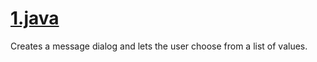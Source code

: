 # [1.java](https://github.com/facundolaffont/java-utilities/blob/main/1.java)
Creates a message dialog and lets the user choose from a list of values.
